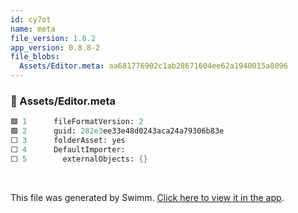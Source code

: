 ```yaml
---
id: cy7ot
name: meta
file_version: 1.0.2
app_version: 0.8.8-2
file_blobs:
  Assets/Editor.meta: aa681776902c1ab28671604ee62a1940015a8096
---
```


<!-- NOTE-swimm-snippet: the lines below link your snippet to Swimm -->
### 📄 Assets/Editor.meta
```meta
🟩 1      fileFormatVersion: 2
🟩 2      guid: 282e3ee33e48d0243aca24a79306b83e
⬜ 3      folderAsset: yes
⬜ 4      DefaultImporter:
⬜ 5        externalObjects: {}
```

<br/>

This file was generated by Swimm. [Click here to view it in the app](https://app.swimm.io/repos/Z2l0aHViJTNBJTNBdW5pdHktZ2l0aHViLWFjdGlvbi1leGFtcGxlJTNBJTNBdHJlZW5vZC1rYXlh/docs/cy7ot).